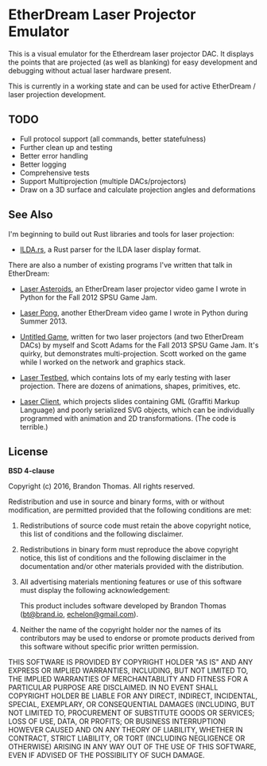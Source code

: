 EtherDream Laser Projector Emulator
===================================

This is a visual emulator for the Etherdream laser projector DAC. It
displays the points that are projected (as well as blanking) for easy
development and debugging without actual laser hardware present.

This is currently in a working state and can be used for active
EtherDream / laser projection development.

TODO
----
- Full protocol support (all commands, better statefulness)
- Further clean up and testing
- Better error handling
- Better logging
- Comprehensive tests
- Support Multiprojection (multiple DACs/projectors)
- Draw on a 3D surface and calculate projection angles and deformations

See Also
--------
I'm beginning to build out Rust libraries and tools for laser
projection:

- [ILDA.rs](https://github.com/echelon/ilda.rs), a Rust parser for the
  ILDA laser display format.

There are also a number of existing programs I've written that talk in
EtherDream:

- [Laser Asteroids](https://github.com/echelon/laser-asteroids),
  an EtherDream laser projector video game I wrote in Python for the
  Fall 2012 SPSU Game Jam.

- [Laser Pong](https://github.com/echelon/laser-pong),
  another EtherDream video game I wrote in Python during Summer 2013.

- [Untitled Game](https://github.com/lightengine/gamejam-demo), written
  for two laser projectors (and two EtherDream DACs) by myself and
  Scott Adams for the Fall 2013 SPSU Game Jam. It's quirky, but
  demonstrates multi-projection. Scott worked on the game while I worked
  on the network and graphics stack.

- [Laser Testbed](https://github.com/echelon/laser-testbed),
  which contains lots of my early testing with laser projection. There
  are dozens of animations, shapes, primitives, etc.

- [Laser Client](https://github.com/echelon/laser-client),
  which projects slides containing GML (Graffiti Markup Language) and
  poorly serialized SVG objects, which can be individually programmed
  with animation and 2D transformations. (The code is terrible.)

License
-------

**BSD 4-clause**

Copyright (c) 2016, Brandon Thomas. All rights reserved.

Redistribution and use in source and binary forms, with or without
modification, are permitted provided that the following conditions are
met:

1. Redistributions of source code must retain the above copyright
   notice, this list of conditions and the following disclaimer.

2. Redistributions in binary form must reproduce the above copyright
   notice, this list of conditions and the following disclaimer in the
   documentation and/or other materials provided with the distribution.

3. All advertising materials mentioning features or use of this software
   must display the following acknowledgement:

   This product includes software developed by Brandon Thomas
   (bt@brand.io, echelon@gmail.com).

4. Neither the name of the copyright holder nor the names of its
   contributors may be used to endorse or promote products derived from
   this software without specific prior written permission.

THIS SOFTWARE IS PROVIDED BY COPYRIGHT HOLDER "AS IS" AND ANY EXPRESS OR
IMPLIED WARRANTIES, INCLUDING, BUT NOT LIMITED TO, THE IMPLIED
WARRANTIES OF MERCHANTABILITY AND FITNESS FOR A PARTICULAR PURPOSE ARE
DISCLAIMED. IN NO EVENT SHALL COPYRIGHT HOLDER BE LIABLE FOR ANY DIRECT,
INDIRECT, INCIDENTAL, SPECIAL, EXEMPLARY, OR CONSEQUENTIAL DAMAGES
(INCLUDING, BUT NOT LIMITED TO, PROCUREMENT OF SUBSTITUTE GOODS OR
SERVICES; LOSS OF USE, DATA, OR PROFITS; OR BUSINESS INTERRUPTION)
HOWEVER CAUSED AND ON ANY THEORY OF LIABILITY, WHETHER IN CONTRACT,
STRICT LIABILITY, OR TORT (INCLUDING NEGLIGENCE OR OTHERWISE) ARISING IN
ANY WAY OUT OF THE USE OF THIS SOFTWARE, EVEN IF ADVISED OF THE
POSSIBILITY OF SUCH DAMAGE.

